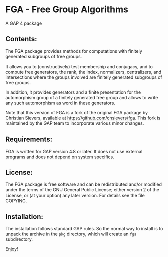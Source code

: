 FGA - Free Group Algorithms
===========================

A GAP 4 package

Contents:
---------

The FGA package provides methods for computations with finitely
generated subgroups of free groups.

It allows you to (constructively) test membership and conjugacy,
and to compute free generators, the rank, the index, normalizers,
centralizers, and intersections where the groups involved are finitely
generated subgroups of free groups.

In addition, it provides generators and a finite presentation for the
automorphism group of a finitely generated free group and allows to
write any such automorphism as word in these generators.

Note that this version of FGA is a fork of the original FGA package
by Christian Sievers, available at <https://github.com/chsievers/fga>.
This fork is maintained by the GAP team to incorporate various
minor changes.


Requirements:
-------------

FGA is written for GAP version 4.8 or later.
It does not use external programs and does not depend on
system specifics.


License:
--------

The FGA package is free software and can be redistributed and/or
modified under the terms of the GNU General Public License; either
version 2 of the License, or (at your option) any later version.
For details see the file COPYING.


Installation:
-------------

The installation follows standard GAP rules.
So the normal way to install is to unpack the archive in the `pkg`
directory, which will create an `fga` subdirectory.


Enjoy!
